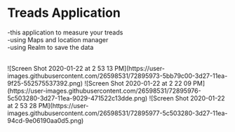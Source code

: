 # Treads Application 
-this application to measure your treads <br/>
-using Maps and location manager<br/>
-using Realm to save the data 


<br/>
![Screen Shot 2020-01-22 at 2 53 13 PM](https://user-images.githubusercontent.com/26598531/72895973-5bb79c00-3d27-11ea-9f25-552575537392.png)
![Screen Shot 2020-01-22 at 2 22 09 PM](https://user-images.githubusercontent.com/26598531/72895976-5c503280-3d27-11ea-9029-471522c13dde.png)
![Screen Shot 2020-01-22 at 2 53 28 PM](https://user-images.githubusercontent.com/26598531/72895977-5c503280-3d27-11ea-94cd-9e06190aa0d5.png)
